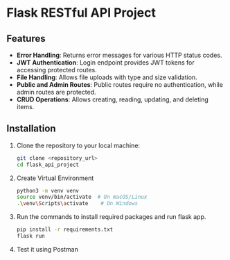 # Flask RESTful API Project

## Features
- **Error Handling**: Returns  error messages for various HTTP status codes.
- **JWT Authentication**: Login endpoint provides JWT tokens for accessing protected routes.
- **File Handling**: Allows file uploads with type and size validation.
- **Public and Admin Routes**: Public routes require no authentication, while admin routes are protected.
- **CRUD Operations**: Allows creating, reading, updating, and deleting items.

## Installation

1. Clone the repository to your local machine:
   ```bash
   git clone <repository_url>
   cd flask_api_project
   ```
2. Create Virtual Environment 
   ```bash
   python3 -m venv venv
   source venv/bin/activate  # On macOS/Linux
   .\venv\Scripts\activate    # On Windows
   ```

3. Run the commands to install required packages and run flask app. 
   ```bash
   pip install -r requirements.txt
   flask run

6. Test it using Postman

